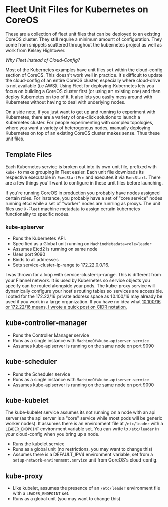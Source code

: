 # Fleet Unit Files for Kubernetes on CoreOS

These are a collection of fleet unit files that can be deployed to an existing CoreOS cluster.
They still require a minimum amount of configuration. They come from snippets 
scattered throughout the kubernetes project as well as work from Kelsey Hightower.

*_Why Fleet instead of Cloud-Config?_*

Most of the Kubernetes examples have unit files set within the cloud-config section of 
CoreOS. This doesn't work well in practice. It's difficult to update the cloud-config 
of an entire CoreOS cluster, especially where cloud-drive is not available (i.e AWS). 
Using Fleet for deploying Kubernetes  lets you focus on building a CoreOS cluster first 
(or using an existing one) and then  deploy Kubernetes on top of it. It also lets you 
easily mess around with Kubernetes without having to deal with underlying nodes.

On a side note, if you just want to get up and running to experiment with Kubernetes,
there are a variety of one-click solutions to launch a Kubernetes cluster. For people
experimenting with complex topologies, where you want a variety of heterogenous nodes,
manually deploying Kubernetes on top of an existing CoreOS cluster makes sense. Thus
these unit files.

## Template Files

Each Kubernetes service is broken out into its own unit file, prefixed with ```kube-``` to
make grouping in Fleet easier. Each unit file 
downloads its respective executable in ```ExecStartPre``` and executes it via
```ExecStart```. There are a few things you'll want to configure in these 
unit files before launching.

If you're running CoreOS in production you probably have nodes assigned 
certain roles. For instance, you probably have a set of "core service" nodes
running etcd while a set of "worker" nodes are running as proxys. The unit
files use ```X-Fleet``` machine metadata to assign certain kubernetes functionality
to specific nodes.

### kube-apiserver

* Runs the Kubernetes API. 
* Specified as a Global unit running on ```MachineMetadata=role=leader```
* Assumes Etcd2 is running on same node
* Uses port 9090
* Binds to all addresses
* Sets service-cluster-ip-range to 172.22.0.0/16. 

I was thrown for a loop with service-cluster-ip-range. This is different from
your Flannel network. It is used by Kubernetes so service objects you specify
can be routed alongside your pods. The kube-proxy service will dynamically configure
your host's routing tables so services are accessible. I opted for the 172.22/16 private
address space as 10.100/16 may already be used if you work in a large organization.
If you have no idea what [10.100/16 or 172.22/16 means, I wrote a quick post on CIDR notation.](http://blog.michaelhamrah.com/2015/05/networking-basics-understanding-cidr-notation-and-subnets-whats-up-with-16-and-24/)

## kube-controller-manager

* Runs the Controller Manager service
* Runs as a single instance with ```MachineOf=kube-apiserver.service```
* Assumes kube-apiserver is running on the same node on port 9090

## kube-scheduler

* Runs the Scheduler service
* Runs as a single instance with ```MachineOf=kube-apiserver.service```
* Assumes kube-apiserver is running on the same node on port 9090

## kube-kubelet

The kube-kubelet service assumes its not running on a node with
an api server (as the api server is a "core" service while most
pods will be generic worker nodes). It assumes there is an
environment file at ```/etc/leader``` with a ```LEADER_ENDPOINT```
environment variable set. You can write to ```/etc/leader``` in
your cloud-config when you bring up a node.

* Runs the kubelet service
* Runs as a global unit (no restrictions, you may want to change this)
* Assumes there is a DEFAULT_IPV4 environment variable, set from
  a ```setup-network-environment.service``` unit from CoreOS's
  cloud-config.

## kube-proxy

* Like kubelet, assumes the presence of an ```/etc/leader``` environment
  file with a ```LEADER_ENDPOINT``` set.
* Runs as a global unit (you may want to change this)

